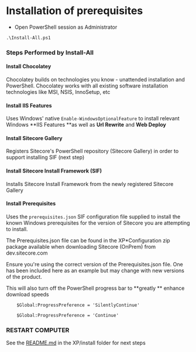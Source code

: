 # Installation of prerequisites



- Open PowerShell session as Administrator

```
.\Install-All.ps1
```

### Steps Performed by Install-All

#### Install Chocolatey
Chocolatey builds on technologies you know - unattended installation and PowerShell. Chocolatey works with all existing software installation technologies like MSI, NSIS, InnoSetup, etc
#### Install IIS Features
Uses Windows' native `Enable-WindowsOptionalFeature` to install relevant Windows **IIS Features **as well as **Url Rewrite** and **Web Deploy**
#### Install Sitecore Gallery
Registers Sitecore's PowerShell repository (Sitecore Gallery) in order to support installing SIF (next step)

#### Install Sitecore Install Framework (SIF)
Installs Sitecore Install Framework from the newly registered Sitecore Gallery

#### Install Prerequisites
Uses the `prerequisites.json` SIF configuration file supplied to install the known Windows prerequisites for the version of Sitecore you are attempting to install.

The Prerequisites.json file can be found in the XP*Configuration zip package available when downloading Sitecore (OnPrem) from dev.sitecore.com

Ensure you're using the correct version of the Prerequisites.json file. One has been included here as an example but may change with new versions of the product.

This will also turn off the PowerShell progress bar to **greatly ** enhance download speeds

```
	$Global:ProgressPreference = 'SilentlyContinue'
```

```
	$Global:ProgressPreference = 'Continue'
```
	
### RESTART COMPUTER

See the [README.md](../XP/install/README.md) in the XP/install folder for next steps
